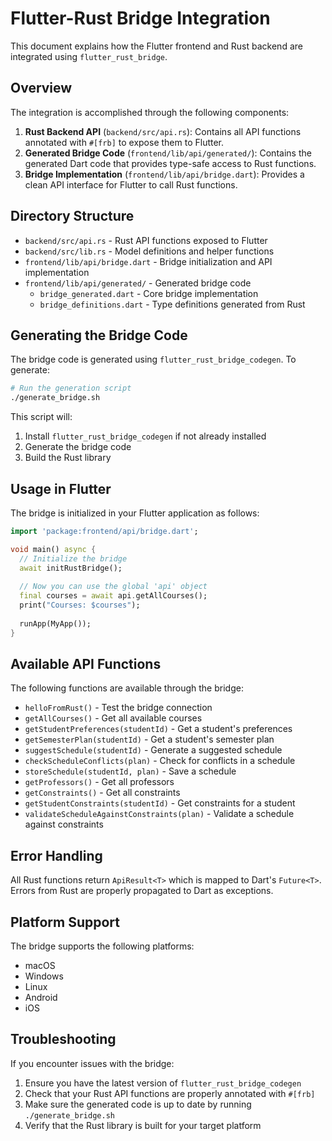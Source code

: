 # Flutter-Rust Bridge Integration

This document explains how the Flutter frontend and Rust backend are integrated using `flutter_rust_bridge`.

## Overview

The integration is accomplished through the following components:

1. **Rust Backend API** (`backend/src/api.rs`): Contains all API functions annotated with `#[frb]` to expose them to Flutter.
2. **Generated Bridge Code** (`frontend/lib/api/generated/`): Contains the generated Dart code that provides type-safe access to Rust functions.
3. **Bridge Implementation** (`frontend/lib/api/bridge.dart`): Provides a clean API interface for Flutter to call Rust functions.

## Directory Structure

- `backend/src/api.rs` - Rust API functions exposed to Flutter
- `backend/src/lib.rs` - Model definitions and helper functions
- `frontend/lib/api/bridge.dart` - Bridge initialization and API implementation
- `frontend/lib/api/generated/` - Generated bridge code
  - `bridge_generated.dart` - Core bridge implementation
  - `bridge_definitions.dart` - Type definitions generated from Rust

## Generating the Bridge Code

The bridge code is generated using `flutter_rust_bridge_codegen`. To generate:

```bash
# Run the generation script
./generate_bridge.sh
```

This script will:
1. Install `flutter_rust_bridge_codegen` if not already installed
2. Generate the bridge code
3. Build the Rust library

## Usage in Flutter

The bridge is initialized in your Flutter application as follows:

```dart
import 'package:frontend/api/bridge.dart';

void main() async {
  // Initialize the bridge
  await initRustBridge();
  
  // Now you can use the global 'api' object
  final courses = await api.getAllCourses();
  print("Courses: $courses");
  
  runApp(MyApp());
}
```

## Available API Functions

The following functions are available through the bridge:

- `helloFromRust()` - Test the bridge connection
- `getAllCourses()` - Get all available courses
- `getStudentPreferences(studentId)` - Get a student's preferences
- `getSemesterPlan(studentId)` - Get a student's semester plan
- `suggestSchedule(studentId)` - Generate a suggested schedule
- `checkScheduleConflicts(plan)` - Check for conflicts in a schedule
- `storeSchedule(studentId, plan)` - Save a schedule
- `getProfessors()` - Get all professors
- `getConstraints()` - Get all constraints
- `getStudentConstraints(studentId)` - Get constraints for a student
- `validateScheduleAgainstConstraints(plan)` - Validate a schedule against constraints

## Error Handling

All Rust functions return `ApiResult<T>` which is mapped to Dart's `Future<T>`. Errors from Rust are properly propagated to Dart as exceptions.

## Platform Support

The bridge supports the following platforms:
- macOS
- Windows
- Linux
- Android
- iOS

## Troubleshooting

If you encounter issues with the bridge:

1. Ensure you have the latest version of `flutter_rust_bridge_codegen`
2. Check that your Rust API functions are properly annotated with `#[frb]`
3. Make sure the generated code is up to date by running `./generate_bridge.sh`
4. Verify that the Rust library is built for your target platform